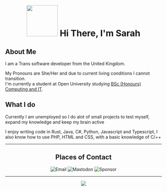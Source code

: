 <div>
    <h1 align=center>
        <img src="https://raw.githubusercontent.com/SarahGreyWolf/SarahGreyWolf/main/logo.svg" width=100em;>
        Hi There, I'm Sarah
    </h1>
</div>
<h2>About Me</h2>
<p>I am a Trans software developer from the United Kingdom.

My Pronouns are She/Her and due to current living conditions I cannot transition.<br>
I'm currently a student at Open University studying <a href="http://www.open.ac.uk/courses/computing-it/degrees/bsc-computing-it-q62">BSc (Honours) Computing and IT</a>.</p>
<h2>What I do</h2>
<p>Currently I am unemployed so I do alot of small projects to test myself, expand my knowledge and keep my brain active</p>
<p>I enjoy writing code in Rust, Java, C#, Python, Javascript and Typescript, I also know how to use PHP, HTML and CSS, with a basic knowledge of C/++</p>
<hr>
<h2 align=center>Places of Contact</h2>
<div align=center style="text-decoration: none;">
    <p>
        <a href="mailto:m.sarahgreywolf@outlook.com" style="text-decoration: none;">
            <img src="https://img.shields.io/badge/-Email-grey?style=for-the-badge&logo=Microsoft-Outlook" alt="Email">
        </a>
        <a rel="me" href="https://tech.lgbt/@SarahGreyWolf" style="text-decoration: none;">
            <img src="https://img.shields.io/badge/-Mastodon-grey?style=for-the-badge&logo=Mastodon" alt="Mastodon">
        </a>
        <a href="https://github.com/sponsors/SarahGreyWolf" style="text-decoration: none;">
            <img src="https://img.shields.io/badge/-Sponsor-grey?style=for-the-badge&logo=Github" alt="Sponsor">
        </a>
    </p>
</div>
<hr>
<p align=center>
    <a href="https://github.com/sarahgreywolf" style="text-decoration: none;"><img src="https://github-readme-stats.vercel.app/api/top-langs/?username=sarahgreywolf&layout=compact&show_icons=true&theme=radical"></a>
</p>
